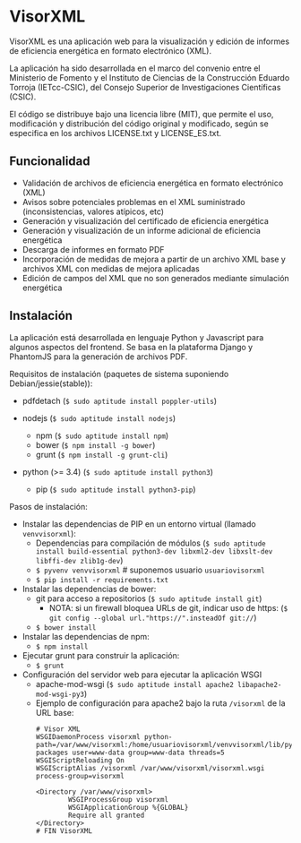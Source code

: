 VisorXML
========

VisorXML es una aplicación web para la visualización y edición de informes de eficiencia energética en formato electrónico (XML).

La aplicación ha sido desarrollada en el marco del convenio entre el Ministerio de Fomento y el Instituto de Ciencias de la Construcción Eduardo Torroja (IETcc-CSIC), del Consejo Superior de Investigaciones Científicas (CSIC).

El código se distribuye bajo una licencia libre (MIT), que permite el uso, modificación y distribución del código original y modificado, según se especifica en los archivos LICENSE.txt y LICENSE_ES.txt.

Funcionalidad
-------------

- Validación de archivos de eficiencia energética en formato electrónico (XML)
- Avisos sobre potenciales problemas en el XML suministrado (inconsistencias, valores atípicos, etc)
- Generación y visualización del certificado de eficiencia energética
- Generación y visualización de un informe adicional de eficiencia energética
- Descarga de informes en formato PDF
- Incorporación de medidas de mejora a partir de un archivo XML base y archivos XML con medidas de mejora aplicadas
- Edición de campos del XML que no son generados mediante simulación energética

Instalación
-----------

La aplicación está desarrollada en lenguaje Python y Javascript para algunos aspectos del frontend. Se basa en la plataforma Django y PhantomJS para la generación de archivos PDF.

Requisitos de instalación (paquetes de sistema suponiendo Debian/jessie(stable)):

* pdfdetach (`$ sudo aptitude install poppler-utils`)

* nodejs (`$ sudo aptitude install nodejs`)
    * npm (`$ sudo aptitude install npm`)
    * bower (`$ npm install -g bower`)
    * grunt (`$ npm install -g grunt-cli`)

* python (>= 3.4) (`$ sudo aptitude install python3`)
    * pip (`$ sudo aptitude install python3-pip`)

Pasos de instalación:

* Instalar las dependencias de PIP en un entorno virtual (llamado `venvvisorxml`):
    * Dependencias para compilación de módulos (`$ sudo aptitude install build-essential python3-dev libxml2-dev libxslt-dev libffi-dev zlib1g-dev`)
    * `$ pyvenv venvvisorxml` # suponemos usuario `usuariovisorxml`
    * `$ pip install -r requirements.txt`
* Instalar las dependencias de bower:
    * git para acceso a repositorios (`$ sudo aptitude install git`)
        * NOTA: si un firewall bloquea URLs de git, indicar uso de https: (`$ git config --global url."https://".insteadOf git://`)
    * `$ bower install`
* Instalar las dependencias de npm:
    * `$ npm install`
* Ejecutar grunt para construir la aplicación:
    * `$ grunt`
* Configuración del servidor web para ejecutar la aplicación WSGI
    * apache-mod-wsgi (`$ sudo aptitude install apache2 libapache2-mod-wsgi-py3`)
    * Ejemplo de configuración para apache2 bajo la ruta `/visorxml` de la URL base:
        ```
        # Visor XML
        WSGIDaemonProcess visorxml python-path=/var/www/visorxml:/home/usuariovisorxml/venvvisorxml/lib/python3.4/site-packages user=www-data group=www-data threads=5
        WSGIScriptReloading On
        WSGIScriptAlias /visorxml /var/www/visorxml/visorxml.wsgi process-group=visorxml

        <Directory /var/www/visorxml>
                WSGIProcessGroup visorxml
                WSGIApplicationGroup %{GLOBAL}
                Require all granted
        </Directory>
        # FIN VisorXML
        ```

